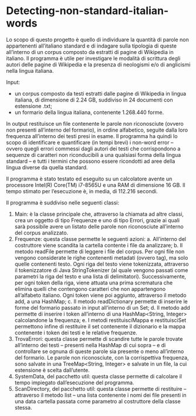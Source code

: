 # Detecting-non-standard-italian-words

Lo scopo di questo progetto è quello di individuare la quantità di parole non appartenenti all’italiano standard e di indagare sulla tipologia di queste all’interno di un corpus composto da estratti di pagine di Wikipedia in italiano.
Il programma è utile per investigare le modalità di scrittura degli autori delle pagine di Wikipedia e la presenza di neologismi e/o di anglicismi nella lingua italiana.

Input:
- un corpus composto da testi estratti dalle pagine di Wikipedia in lingua italiana, di dimensione di 2.24 GB, suddiviso in 24 documenti con estensione .txt;
- un formario della lingua italiana, contenente 1.268.440 forme.

In output restituisce un file contenente le parole non riconosciute (ovvero non presenti all’interno del formario), in ordine alfabetico, seguite dalla loro frequenza all’interno dei testi presi in esame.
Il programma ha quindi lo scopo di identificare e quantificare (in tempi brevi) i non-word error – ovvero quegli errori commessi dagli autori dei testi che corrispondono a sequenze di caratteri non riconducibili a una qualsiasi forma della lingua standard – e tutti i termini che possono essere ricondotti ad aree della lingua diverse da quella standard.

Il programma è stato testato ed eseguito su un calcolatore avente un processore Intel(R) Core(TM) i7-8565U e una RAM di dimensione 16 GB. Il tempo stimato per l’esecuzione è, in media, di 112.216 secondi.

Il programma è suddiviso nelle seguenti classi:
1. Main: è la classe principale che, attraverso la chiamata ad altre classi, crea un oggetto di tipo Frequenze e uno di tipo Errori, grazie ai quali sarà possibile avere un listato delle parole non riconosciute all’interno del corpus analizzato.
2. Frequenze: questa classe permette le seguenti azioni:
  a. All’interno del costruttore viene scandita la cartella contente i file da analizzare;
  b. Il metodo readFile permette di leggere i file del corpus. Per ogni file non vengono considerate le righe contenenti metadati (ovvero tag), ma solo quelle contenenti testo. Ogni riga del testo viene tokenizzata, attraverso il tokenizzatore di Java StringTokenizer (al quale vengono passati come parametri la riga del testo e una lista di delimitatori). Successivamente, per ogni token della riga, viene attuata una prima scrematura che elimina quelli che contengono caratteri che non appartengono all’alfabeto italiano. Ogni token viene poi aggiunto, attraverso il metodo add, a una HashMap;
  c. Il metodo readDictionary permette di inserire le forme del formario passato in input all’interno di un Set<String>;
  d. Il metodo add permette di inserire i token all’interno di una HashMap<String, Integer> calcolandone la frequenza;
  e. I metodi restituisciMappa e restituisciSet permettono infine di restituire il set contenente il dizionario e la mappa contenente i token dei testi e le relative frequenze.
3. TrovaErrori: questa classe permette di scandire tutte le parole trovate all’interno dei testi – presenti nella HashMap di cui sopra – e di controllare se ognuna di queste parole sia presente o meno all’interno del formario. Le parole non riconosciute, con la corrispettiva frequenza, sono salvate in una TreeMap<String, Integer> e salvate in un file, la cui estensione è scelta dall’utente.
4. SystemData, del pacchetto util: questa classe permette di calcolare il tempo impiegato dall’esecuzione del programma.
5. ScanDirectory, del pacchetto util: questa classe permette di restituire – attraverso il metodo list – una lista contenente i nomi dei file presenti in una data cartella passata come parametro al costruttore della classe stessa.
